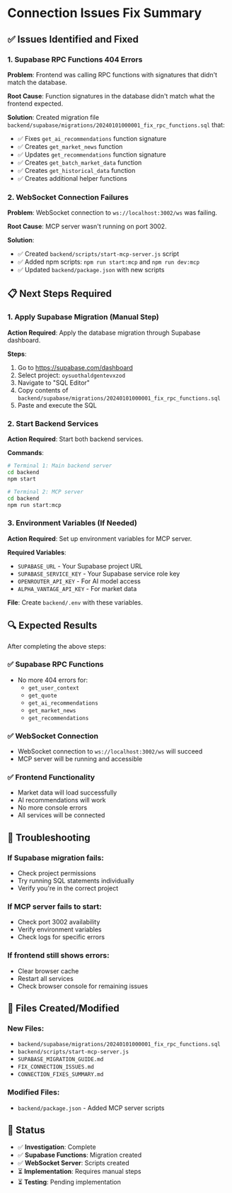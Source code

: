# Connection Issues Fix Summary

## ✅ Issues Identified and Fixed

### 1. Supabase RPC Functions 404 Errors
**Problem**: Frontend was calling RPC functions with signatures that didn't match the database.

**Root Cause**: Function signatures in the database didn't match what the frontend expected.

**Solution**: Created migration file `backend/supabase/migrations/20240101000001_fix_rpc_functions.sql` that:
- ✅ Fixes `get_ai_recommendations` function signature
- ✅ Creates `get_market_news` function
- ✅ Updates `get_recommendations` function signature
- ✅ Creates `get_batch_market_data` function
- ✅ Creates `get_historical_data` function
- ✅ Creates additional helper functions

### 2. WebSocket Connection Failures
**Problem**: WebSocket connection to `ws://localhost:3002/ws` was failing.

**Root Cause**: MCP server wasn't running on port 3002.

**Solution**: 
- ✅ Created `backend/scripts/start-mcp-server.js` script
- ✅ Added npm scripts: `npm run start:mcp` and `npm run dev:mcp`
- ✅ Updated `backend/package.json` with new scripts

## 📋 Next Steps Required

### 1. Apply Supabase Migration (Manual Step)
**Action Required**: Apply the database migration through Supabase dashboard.

**Steps**:
1. Go to https://supabase.com/dashboard
2. Select project: `oysuothaldgentevxzod`
3. Navigate to "SQL Editor"
4. Copy contents of `backend/supabase/migrations/20240101000001_fix_rpc_functions.sql`
5. Paste and execute the SQL

### 2. Start Backend Services
**Action Required**: Start both backend services.

**Commands**:
```bash
# Terminal 1: Main backend server
cd backend
npm start

# Terminal 2: MCP server
cd backend
npm run start:mcp
```

### 3. Environment Variables (If Needed)
**Action Required**: Set up environment variables for MCP server.

**Required Variables**:
- `SUPABASE_URL` - Your Supabase project URL
- `SUPABASE_SERVICE_KEY` - Your Supabase service role key
- `OPENROUTER_API_KEY` - For AI model access
- `ALPHA_VANTAGE_API_KEY` - For market data

**File**: Create `backend/.env` with these variables.

## 🔍 Expected Results

After completing the above steps:

### ✅ Supabase RPC Functions
- No more 404 errors for:
  - `get_user_context`
  - `get_quote`
  - `get_ai_recommendations`
  - `get_market_news`
  - `get_recommendations`

### ✅ WebSocket Connection
- WebSocket connection to `ws://localhost:3002/ws` will succeed
- MCP server will be running and accessible

### ✅ Frontend Functionality
- Market data will load successfully
- AI recommendations will work
- No more console errors
- All services will be connected

## 🚨 Troubleshooting

### If Supabase migration fails:
- Check project permissions
- Try running SQL statements individually
- Verify you're in the correct project

### If MCP server fails to start:
- Check port 3002 availability
- Verify environment variables
- Check logs for specific errors

### If frontend still shows errors:
- Clear browser cache
- Restart all services
- Check browser console for remaining issues

## 📁 Files Created/Modified

### New Files:
- `backend/supabase/migrations/20240101000001_fix_rpc_functions.sql`
- `backend/scripts/start-mcp-server.js`
- `SUPABASE_MIGRATION_GUIDE.md`
- `FIX_CONNECTION_ISSUES.md`
- `CONNECTION_FIXES_SUMMARY.md`

### Modified Files:
- `backend/package.json` - Added MCP server scripts

## 🎯 Status
- ✅ **Investigation**: Complete
- ✅ **Supabase Functions**: Migration created
- ✅ **WebSocket Server**: Scripts created
- ⏳ **Implementation**: Requires manual steps
- ⏳ **Testing**: Pending implementation
